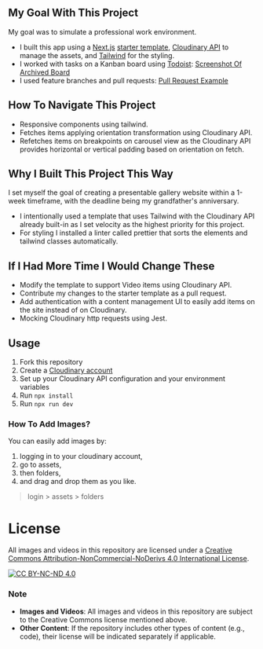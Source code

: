 ## My Goal With This Project

My goal was to simulate a professional work environment.

- I built this app using a [Next.js](https://nextjs.org/docs) [starter template](https://vercel.com/templates/next.js/image-gallery-starter), [Cloudinary API](https://cloudinary.com/documentation/transformation_reference) to manage the assets, and [Tailwind](https://tailwindcss.com/docs/installation) for the styling.
- I worked with tasks on a Kanban board using [Todoist](https://todoist.com/): [Screenshot Of Archived Board](https://github.com/user-attachments/assets/dfe84e7c-9938-4a0a-a72c-e1e5737c891f)
- I used feature branches and pull requests: [Pull Request Example](https://github.com/user-attachments/assets/6773d4ed-5648-465a-8035-cde7c3028c2d)

## How To Navigate This Project

- Responsive components using tailwind.
- Fetches items applying orientation transformation using Cloudinary API.
- Refetches items on breakpoints on carousel view as the Cloudinary API provides horizontal or vertical padding based on orientation on fetch.

## Why I Built This Project This Way

I set myself the goal of creating a presentable gallery website within a 1-week timeframe, with the deadline being my grandfather's anniversary.

- I intentionally used a template that uses Tailwind with the Cloudinary API already built-in as I set velocity as the highest priority for this project.
- For styling I installed a linter called prettier that sorts the elements and tailwind classes automatically.

## If I Had More Time I Would Change These

- Modify the template to support Video items using Cloudinary API. 
- Contribute my changes to the starter template as a pull request. <!-- The support for Video items was already broken when I used the template. -->
- Add authentication with a content management UI to easily add items on the site instead of on Cloudinary. <!-- Use tailwind to create UI and Cloudinary API to manage images -->
- Mocking Cloudinary http requests using Jest. <!-- To avoid external dependencies -->

## Usage

1. Fork this repository
2. Create a [Cloudinary account](https://cloudinary.com/users/register_free)
3. Set up your Cloudinary API configuration and your environment variables
4. Run ```npx install```
5. Run ```npx run dev```

### How To Add Images?

You can easily add images by:

1. logging in to your cloudinary account,
2. go to assets,
3. then folders,
4. and drag and drop them as you like.

> login > assets > folders

# License

All images and videos in this repository are licensed under a [Creative Commons Attribution-NonCommercial-NoDerivs 4.0 International License][cc-by-nc-nd].

[![CC BY-NC-ND 4.0][cc-by-nc-nd-image]][cc-by-nc-nd]

[cc-by-nc-nd]: http://creativecommons.org/licenses/by-nc-nd/4.0/  
[cc-by-nc-nd-image]: https://licensebuttons.net/l/by-nc-nd/4.0/88x31.png  
[cc-by-nc-nd-shield]: https://img.shields.io/badge/License-CC%20BY--NC--ND%204.0-lightgrey.svg  

### Note

- **Images and Videos**: All images and videos in this repository are subject to the Creative Commons license mentioned above.  
- **Other Content**: If the repository includes other types of content (e.g., code), their license will be indicated separately if applicable.
